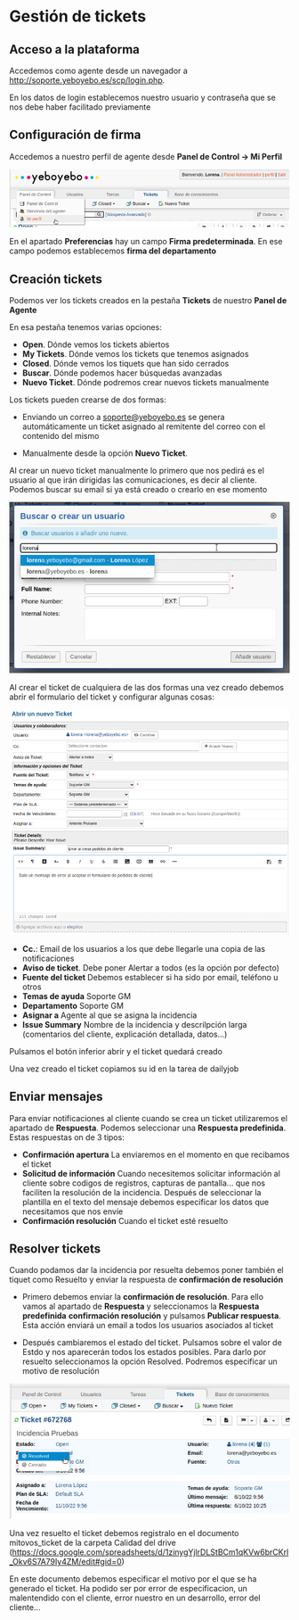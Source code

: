 # Gestión de tickets

## Acceso a la plataforma
Accedemos como agente desde un navegador a http://soporte.yeboyebo.es/scp/login.php.

En los datos de login establecemos nuestro usuario y contraseña que se nos debe haber facilitado previamente


## Configuración de firma
Accedemos a nuestro perfil de agente desde **Panel de Control -> Mi Perfil**

![Mi Perfil](./img/menu_miperfil.png)

En el apartado **Preferencias** hay un campo **Firma predeterminada**. En ese campo podemos establecemos **firma del departamento**


## Creación tickets
Podemos ver los tickets creados en la pestaña **Tickets** de nuestro **Panel de Agente**

En esa pestaña tenemos varias opciones:

- **Open**. Dónde vemos los tickets abiertos
- **My Tickets**. Dónde vemos los tickets que tenemos asignados
- **Closed**. Dónde vemos los tiquets que han sido cerrados
- **Buscar**. Dónde podemos hacer búsquedas avanzadas
- **Nuevo Ticket**. Dónde podremos crear nuevos tickets manualmente

Los tickets pueden crearse de dos formas:

- Enviando un correo a soporte@yeboyebo.es se genera automáticamente un ticket asignado al remitente del correo con el contenido del mismo

- Manualmente desde la opción **Nuevo Ticket**.


Al crear un nuevo ticket manualmente lo primero que nos pedirá es el usuario al que irán dirigidas las comunicaciones, es decir al cliente. Podemos buscar su email si ya está creado o crearlo en ese momento

![Buscar usuario](./img/busca_usuario.png)


Al crear el ticket de cualquiera de las dos formas una vez creado debemos abrir el formulario del ticket y configurar algunas cosas:

![Nuevo ticket](./img/nuevo_ticket.png)

- **Cc.**: Email de los usuarios a los que debe llegarle una copia de las notificaciones
- **Aviso de ticket**. Debe poner Alertar a todos (es la opción por defecto)
- **Fuente del ticket** Debemos establecer si ha sido por email, teléfono u otros
- **Temas de ayuda** Soporte GM
- **Departamento** Soporte GM
- **Asignar a** Agente al que se asigna la incidencia
- **Issue Summary** Nombre de la incidencia y descrilpción larga (comentarios del cliente, explicación detallada, datos...)

Pulsamos el botón inferior abrir y el ticket quedará creado

Una vez creado el ticket copiamos su id en la tarea de dailyjob


## Enviar mensajes
Para enviar notificaciones al cliente cuando se crea un ticket utilizaremos el apartado de **Respuesta**.
Podemos seleccionar una **Respuesta predefinida**. Estas respuestas on de 3 tipos:
- **Confirmación apertura** La enviaremos en el momento en que recibamos el ticket
- **Solicitud de información** Cuando necesitemos solicitar información al cliente sobre codigos de registros, capturas de pantalla... que nos faciliten la resolución de la incidencia. Después de seleccionar la plantilla en el texto del mensaje debemos especificar los datos que necesitamos que nos envíe
- **Confirmación resolución** Cuando el ticket esté resuelto


## Resolver tickets
Cuando podamos dar la incidencia por resuelta debemos poner también el tiquet como Resuelto y enviar la respuesta de **confirmación de resolución**

- Primero debemos enviar la **confirmación de resolución**. Para ello vamos al apartado de **Respuesta** y seleccionamos la **Respuesta predefinida** **confirmación resolución** y pulsamos **Publicar respuesta**. Esta acción enviará un email a todos los usuarios asociados al ticket

- Después cambiaremos el estado del ticket. Pulsamos sobre el valor de Estdo y nos aparecerán todos los estados posibles. Para darlo por resuelto seleccionamos la opción Resolved. Podremos especificar un motivo de resolución

![Resolver ticket](./img/resolver_ticket.png)

Una vez resuelto el ticket debemos registralo en el documento mitovos_ticket de la carpeta Calidad del drive (https://docs.google.com/spreadsheets/d/1zinygYjlrDLStBCm1qKVw6brCKrl_Okv6S7A79Iy4ZM/edit#gid=0)

En este documento debemos especificar el motivo por el que se ha generado el ticket. Ha podido ser por error de especificacion, un malentendido con el cliente, error nuestro en un desarrollo, error del cliente...